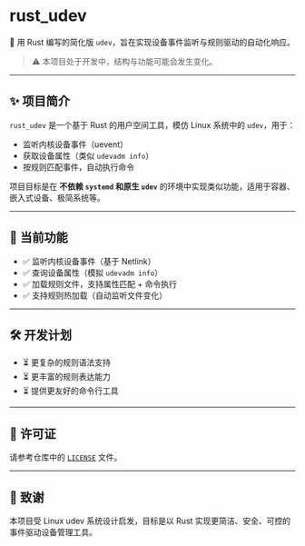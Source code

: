 # rust_udev

🚀 用 Rust 编写的简化版 `udev`，旨在实现设备事件监听与规则驱动的自动化响应。

> ⚠️ 本项目处于开发中，结构与功能可能会发生变化。

---

## ✨ 项目简介

`rust_udev` 是一个基于 Rust 的用户空间工具，模仿 Linux 系统中的 `udev`，用于：

- 监听内核设备事件（uevent）
- 获取设备属性（类似 `udevadm info`）
- 按规则匹配事件，自动执行命令

项目目标是在 **不依赖 `systemd` 和原生 `udev`** 的环境中实现类似功能，适用于容器、嵌入式设备、极简系统等。

---

## 🔧 当前功能

- ✅ 监听内核设备事件（基于 Netlink）
- ✅ 查询设备属性（模拟 `udevadm info`）
- ✅ 加载规则文件，支持属性匹配 + 命令执行
- ✅ 支持规则热加载（自动监听文件变化）

---

## 🛠️ 开发计划

- ⏳ 更复杂的规则语法支持
- ⏳ 更丰富的规则表达能力
- ⏳ 提供更友好的命令行工具

---

## 📄 许可证

请参考仓库中的 [`LICENSE`](./LICENSE) 文件。

---

## 🙌 致谢

本项目受 Linux udev 系统设计启发，目标是以 Rust 实现更简洁、安全、可控的事件驱动设备管理工具。
